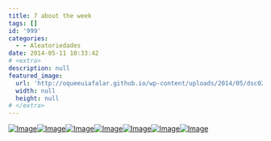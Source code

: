 ```yaml
---
title: 7 about the week
tags: []
id: '999'
categories:
  - - Aleatoriedades
date: 2014-05-11 10:33:42
# <extra>
description: null
featured_image: 
  url: 'http://oqueeuiafalar.github.io/wp-content/uploads/2014/05/dsc02766.jpg?w=650'
  width: null
  height: null
# </extra>
---
```


[![Image](http://162.243.62.160/wp-content/uploads/2014/05/dsc02766.jpg?w=650)](http://162.243.62.160/wp-content/uploads/2014/05/dsc02766.jpg)[![Image](http://162.243.62.160/wp-content/uploads/2014/05/dsc02729.jpg?w=650)](http://162.243.62.160/wp-content/uploads/2014/05/dsc02729.jpg)[![Image](http://162.243.62.160/wp-content/uploads/2014/05/dsc02748.jpg?w=650)](http://162.243.62.160/wp-content/uploads/2014/05/dsc02748.jpg)[![Image](http://162.243.62.160/wp-content/uploads/2014/05/dsc02750.jpg?w=650)](http://162.243.62.160/wp-content/uploads/2014/05/dsc02750.jpg)[![Image](http://162.243.62.160/wp-content/uploads/2014/05/dsc02772.jpg?w=650)](http://162.243.62.160/wp-content/uploads/2014/05/dsc02772.jpg)[![Image](http://162.243.62.160/wp-content/uploads/2014/05/dsc02779.jpg?w=650)](http://162.243.62.160/wp-content/uploads/2014/05/dsc02779.jpg)[![Image](http://162.243.62.160/wp-content/uploads/2014/05/dsc02793.jpg?w=650)](http://162.243.62.160/wp-content/uploads/2014/05/dsc02793.jpg)
